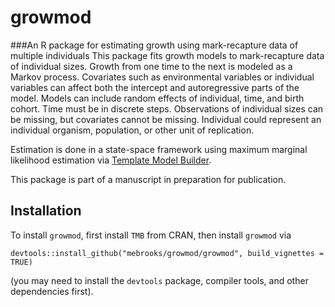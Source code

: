 # growmod
###An R package for estimating growth using mark-recapture data of multiple individuals
This package fits growth models to mark-recapture data of individual sizes. Growth from one time to the next is modeled as a Markov process. Covariates such as environmental variables or individual variables can affect both the intercept and autoregressive parts of the model. Models can include random effects of individual, time, and birth cohort. Time must be in discrete steps. 
Observations of individual sizes can be missing, but covariates cannot be missing. Individual could represent an individual organism, population, or other unit of replication.

Estimation is done in a state-space framework using maximum marginal likelihood estimation via [Template Model Builder](https://github.com/kaskr/adcomp).

This package is part of a manuscript in preparation for publication.

## Installation
To install `growmod`, first install `TMB` from CRAN, then install `growmod` via
```
devtools::install_github("mebrooks/growmod/growmod", build_vignettes = TRUE)
```
(you may need to install the `devtools` package, compiler tools, and other dependencies first).